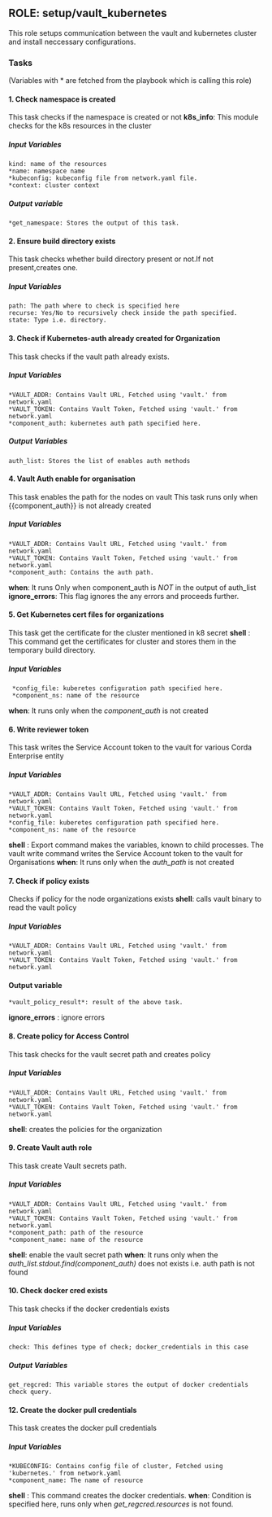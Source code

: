 ## ROLE: setup/vault_kubernetes
This role setups communication between the vault and kubernetes cluster and install neccessary configurations.

### Tasks
(Variables with * are fetched from the playbook which is calling this role)


#### 1. Check namespace is created
This task checks if the namespace is created or not
**k8s_info**: This module checks for the k8s resources in the cluster
##### Input Variables
    kind: name of the resources
    *name: namespace name
    *kubeconfig: kubeconfig file from network.yaml file.
    *context: cluster context
    
##### Output variable
    *get_namespace: Stores the output of this task.

#### 2. Ensure build directory exists
This task checks whether build directory present or not.If not present,creates one.
##### Input Variables
  
    path: The path where to check is specified here
    recurse: Yes/No to recursively check inside the path specified.
    state: Type i.e. directory.

#### 3. Check if Kubernetes-auth already created for Organization
This task checks if the vault path already exists.
##### Input Variables
    *VAULT_ADDR: Contains Vault URL, Fetched using 'vault.' from network.yaml
    *VAULT_TOKEN: Contains Vault Token, Fetched using 'vault.' from network.yaml
    *component_auth: kubernetes auth path specified here.

##### Output Variables
    auth_list: Stores the list of enables auth methods

#### 4. Vault Auth enable for organisation
This task enables the path for the nodes on vault
This task runs only when {{component_auth}} is not already created
##### Input Variables
    *VAULT_ADDR: Contains Vault URL, Fetched using 'vault.' from network.yaml
    *VAULT_TOKEN: Contains Vault Token, Fetched using 'vault.' from network.yaml
    *component_auth: Contains the auth path. 
**when**: It runs Only when component_auth is *NOT* in the output of auth_list
**ignore_errors**: This flag ignores the any errors and proceeds further.

#### 5. Get Kubernetes cert files for organizations
This task get the certificate for the cluster mentioned in k8 secret
**shell** : This command get the certificates for cluster and stores them in the temporary build directory.
##### Input Variables
     *config_file: kuberetes configuration path specified here.
     *component_ns: name of the resource
**when**: It runs only when the *component_auth* is not created

#### 6. Write reviewer token
This task writes the Service Account token to the vault for various Corda Enterprise entity
##### Input Variables
    *VAULT_ADDR: Contains Vault URL, Fetched using 'vault.' from network.yaml
    *VAULT_TOKEN: Contains Vault Token, Fetched using 'vault.' from network.yaml
    *config_file: kuberetes configuration path specified here.
    *component_ns: name of the resource
**shell** : Export command makes the variables, known to child processes.
The vault write command writes the Service Account token to the vault for Organisations
**when**: It runs only when the *auth_path* is not created

#### 7. Check if policy exists
Checks if policy for the node organizations exists
**shell**: calls vault binary to read the vault policy
 ##### Input Variables
    *VAULT_ADDR: Contains Vault URL, Fetched using 'vault.' from network.yaml
    *VAULT_TOKEN: Contains Vault Token, Fetched using 'vault.' from network.yaml
#### Output variable
    *vault_policy_result*: result of the above task.
**ignore_errors** : ignore errors


#### 8. Create policy for Access Control
This task checks for the vault secret path and creates policy
##### Input Variables
    *VAULT_ADDR: Contains Vault URL, Fetched using 'vault.' from network.yaml
    *VAULT_TOKEN: Contains Vault Token, Fetched using 'vault.' from network.yaml
**shell**: creates the policies for the organization


#### 9. Create Vault auth role
This task create Vault secrets path.
##### Input Variables
    *VAULT_ADDR: Contains Vault URL, Fetched using 'vault.' from network.yaml
    *VAULT_TOKEN: Contains Vault Token, Fetched using 'vault.' from network.yaml
    *component_path: path of the resource
    *component_name: name of the resource
**shell**: enable the vault secret path
**when**: It runs only when the *auth_list.stdout.find(component_auth)* does not exists i.e. auth path is not found

#### 10.  Check docker cred exists
This task checks if the docker credentials exists
##### Input Variables
    check: This defines type of check; docker_credentials in this case
##### Output Variables
    get_regcred: This variable stores the output of docker credentials check query.
    
#### 12.  Create the docker pull credentials
This task creates the docker pull credentials
##### Input Variables
    *KUBECONFIG: Contains config file of cluster, Fetched using 'kubernetes.' from network.yaml
    *component_name: The name of resource
**shell** : This command creates the docker credentials.
**when**: Condition is specified here, runs only when *get_regcred.resources* is not found.
